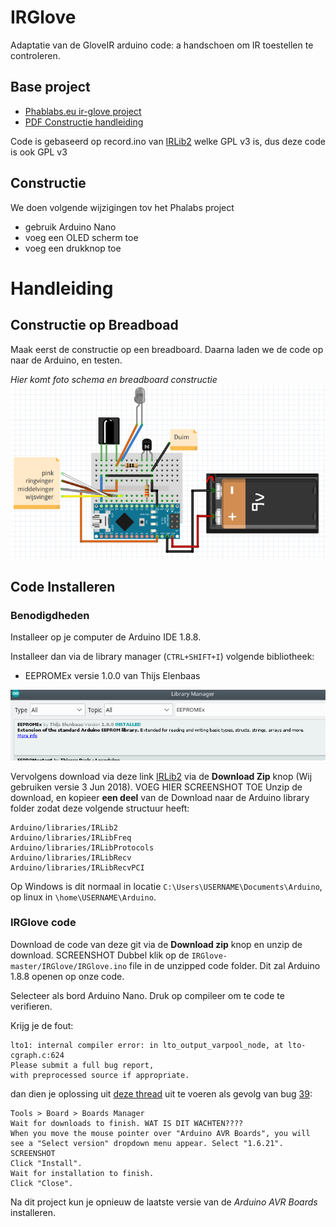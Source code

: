 # IRGlove
Adaptatie van de GloveIR arduino code: a handschoen om IR toestellen te controleren.

## Base project
* [Phablabs.eu ir-glove project](http://phablabs.eu/workshop/ir-glove)
* [PDF Constructie handleiding](http://phablabs.eu/sites/default/files/Photonics%20IRglove_online_0.pdf)

Code is gebaseerd op record.ino van [IRLib2](https://github.com/cyborg5/IRLib2) welke GPL v3 is, dus deze code is ook GPL v3

## Constructie
We doen volgende wijzigingen tov het Phalabs project
* gebruik Arduino Nano
* voeg een OLED scherm toe
* voeg een drukknop toe

# Handleiding

## Constructie op Breadboad
Maak eerst de constructie op een breadboard. Daarna laden we de code op naar de Arduino, en testen.

*Hier komt foto schema en breadboard constructie*
![circuit](doc/fig/IRGlove_Circuit.png)

## Code Installeren

### Benodigdheden
Installeer op je computer de Arduino IDE 1.8.8. 

Installeer dan via de library manager (`CTRL+SHIFT+I`) volgende bibliotheek:
* EEPROMEx versie 1.0.0 van Thijs Elenbaas

![Install EEPROMex](doc/fig/EEPROMex_lib.png)

Vervolgens download via deze link [IRLib2](https://github.com/cyborg5/IRLib2) via de **Download Zip** knop (Wij gebruiken versie 3 Jun 2018). VOEG HIER SCREENSHOT TOE
Unzip de download, en kopieer **een deel** van de Download naar de Arduino library folder zodat deze volgende structuur heeft: 

    Arduino/libraries/IRLib2
    Arduino/libraries/IRLibFreq
    Arduino/libraries/IRLibProtocols
    Arduino/libraries/IRLibRecv
    Arduino/libraries/IRLibRecvPCI

Op Windows is dit normaal in locatie `C:\Users\USERNAME\Documents\Arduino`, op linux in `\home\USERNAME\Arduino`.

### IRGlove code
Download de code van deze git via de **Download zip** knop en unzip de download. 
SCREENSHOT
Dubbel klik op de `IRGlove-master/IRGlove/IRGlove.ino` file in de unzipped code folder. Dit zal Arduino 1.8.8 openen op onze code. 

Selecteer als bord Arduino Nano. Druk op compileer om te code te verifieren. 

Krijg je de fout:

    lto1: internal compiler error: in lto_output_varpool_node, at lto-cgraph.c:624
    Please submit a full bug report,
    with preprocessed source if appropriate.

dan dien je oplossing uit [deze thread](https://forum.arduino.cc/index.php?topic=574020.0) uit te voeren als gevolg van bug [39](https://github.com/arduino/ArduinoCore-avr/issues/39):

    Tools > Board > Boards Manager
    Wait for downloads to finish. WAT IS DIT WACHTEN????
    When you move the mouse pointer over "Arduino AVR Boards", you will see a "Select version" dropdown menu appear. Select "1.6.21". SCREENSHOT
    Click "Install".
    Wait for installation to finish.
    Click "Close".

Na dit project kun je opnieuw de laatste versie van de *Arduino AVR Boards* installeren.
